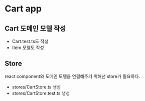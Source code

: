 # Cart app

## Cart 도메인 모델 작성

- Cart.test.ts도 작성
- Item 모델도 작성

## Store

react component와 도메인 모델을 연결해주기 위해선 store가 필요하다.

- stores/CartStore.ts 생성
- stores/CartStore.test.ts 생성
